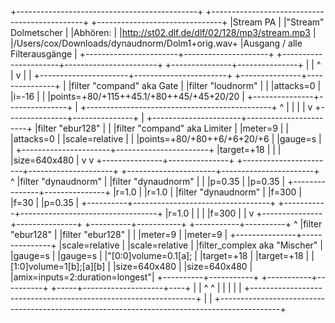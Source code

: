 +---------------------------------------------+  +----------------------------------------------+  +-------------------------------+
|Stream PA                                    |  |"Stream" Dolmetscher                          |  |Abhören:                       |
|http://st02.dlf.de/dlf/02/128/mp3/stream.mp3 |  |/Users/cox/Downloads/dynaudnorm/Dolm1+orig.wav+  |Ausgang / alle Filterausgänge  |
+-----------------------+---------------------+  +----------------------+-----------------------+  +---------------+---------------+
                        |                                               |                                          ^
                        |                                               v                                          |
                        |                        +----------------------+-----------------------+  +---------------+---------------+
                        |                        |filter "compand" aka Gate                     |  |filter "loudnorm"              |
                        |                        |attacks=0                                     |  |i=-16                          |
                        |                        |points=+80/+115++45.1/+80++45/+45+20/20       |  +---------------+---------------+
                        |                        +----------------------------------------------+                  ^
                        |                                               |                                          |
                        |                                               v                          +---------------+---------------+
                        |                        +----------------------+-----------------------+  |filter "ebur128"               |
                        |                        |filter "compand" aka Limiter                  |  |meter=9                        |
                        |                        |attacks=0                                     |  |scale=relative                 |
                        |                        |points=+80/+80++6/+6+20/+6                    |  |gauge=s                        |
                        |                        +----------------------+-----------------------+  |target=+18                     |
                        |                                               |                          |size=640x480                   |
                        v                                               v                          +---------------+---------------+
+-----------------------+---------------------+  +----------------------+-----------------------+                  ^
|filter "dynaudnorm"                          |  |filter "dynaudnorm"                           |                  |
|p=0.35                                       |  |p=0.35                                        |  +---------------+---------------+
|r=1.0                                        |  |r=1.0                                         |  |filter "dynaudnorm"            |
|f=300                                        |  |f=30                                          |  |p=0.35                         |
+----------+----------------------------------+  +-----------+----------------------------------+  |r=1.0                          |
           |                                                 |                                     |f=300                          |
           |                                                 v                                     +---------------+---------------+
+----------+-----------+                         +-----------+----------+                                          ^
|filter "ebur128"      |                         |filter "ebur128"      |                                          |
|meter=9               |                         |meter=9               |                          +---------------+---------------+
|scale=relative        |                         |scale=relative        |                          |filter_complex aka "Mischer"   |
|gauge=s               |                         |gauge=s               |                          |"[0:0]volume=0.1[a];           |
|target=+18            |                         |target=+18            |                          |[1:0]volume=1[b];[a][b]        |
|size=640x480          |                         |size=640x480          |                          |amix=inputs=2:duration=longest"|
+----------+-----------+                         +-----------+----------+                          +-----+--------------------+----+
           |                                                 |                                           ^                    ^
           |                                                 |                                           |                    |
           |                                                 +----------------------------------------------------------------+
           |                                                                                             |
           +---------------------------------------------------------------------------------------------+
